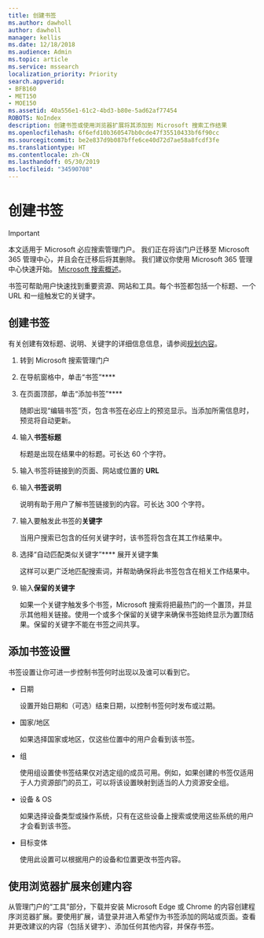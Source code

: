 ```yaml
---
title: 创建书签
ms.author: dawholl
author: dawholl
manager: kellis
ms.date: 12/18/2018
ms.audience: Admin
ms.topic: article
ms.service: mssearch
localization_priority: Priority
search.appverid:
- BFB160
- MET150
- MOE150
ms.assetid: 40a556e1-61c2-4bd3-b80e-5ad62af77454
ROBOTS: NoIndex
description: 创建书签或使用浏览器扩展将其添加到 Microsoft 搜索工作结果
ms.openlocfilehash: 6f6efd10b360547bb0cde47f35510433bf6f90cc
ms.sourcegitcommit: be2e837d9b087bffe6ce40d72d7ae58a8fcdf3fe
ms.translationtype: HT
ms.contentlocale: zh-CN
ms.lasthandoff: 05/30/2019
ms.locfileid: "34590708"
---
```

# <a name="create-bookmarks"></a>创建书签

> [!IMPORTANT]
> 本文适用于 Microsoft 必应搜索管理门户。 我们正在将该门户迁移至 Microsoft 365 管理中心，并且会在迁移后将其删除。 我们建议你使用 Microsoft 365 管理中心快速开始。 [Microsoft 搜索概述](overview-microsoft-search.md)。
    
书签可帮助用户快速找到重要资源、网站和工具。每个书签都包括一个标题、一个 URL 和一组触发它的关键字。
  
## <a name="create-a-bookmark"></a>创建书签

有关创建有效标题、说明、关键字的详细信息信息，请参阅[规划内容](plan-your-content.md)。
  
1. 转到 Microsoft 搜索管理门户
    
2. 在导航窗格中，单击“书签”****
    
3. 在页面顶部，单击“添加书签”****
    
    随即出现“编辑书签”页，包含书签在必应上的预览显示。当添加所需信息时，预览将自动更新。
    
4. 输入**书签标题**
    
    标题是出现在结果中的标题。可长达 60 个字符。
    
5. 输入书签将链接到的页面、网站或位置的 **URL** 
    
6. 输入**书签说明**
    
    说明有助于用户了解书签链接到的内容。可长达 300 个字符。
    
7. 输入要触发此书签的**关键字** 
    
    当用户搜索已包含的任何关键字时，该书签将包含在其工作结果中。
    
8. 选择“自动匹配类似关键字”**** 展开关键字集 
    
    这样可以更广泛地匹配搜索词，并帮助确保将此书签包含在相关工作结果中。
    
9. 输入**保留的关键字**
    
    如果一个关键字触发多个书签，Microsoft 搜索将把最热门的一个置顶，并显示其他相关链接。使用一个或多个保留的关键字来确保书签始终显示为置顶结果。保留的关键字不能在书签之间共享。
    
## <a name="add-bookmark-settings"></a>添加书签设置

书签设置让你可进一步控制书签何时出现以及谁可以看到它。
  
- 日期
    
    设置开始日期和（可选）结束日期，以控制书签何时发布或过期。 
    
- 国家/地区
    
    如果选择国家或地区，仅这些位置中的用户会看到该书签。
    
- 组
    
    使用组设置使书签结果仅对选定组的成员可用。例如，如果创建的书签仅适用于人力资源部门的员工，可以将该设置映射到适当的人力资源安全组。
    
- 设备 &amp; OS
    
    如果选择设备类型或操作系统，只有在这些设备上搜索或使用这些系统的用户才会看到该书签。
    
- 目标变体
    
    使用此设置可以根据用户的设备和位置更改书签内容。
    
## <a name="use-a-browser-extension-to-create-content"></a>使用浏览器扩展来创建内容

从管理门户的“工具”部分，下载并安装 Microsoft Edge 或 Chrome 的内容创建程序浏览器扩展。要使用扩展，请登录并进入希望作为书签添加的网站或页面。查看并更改建议的内容（包括关键字）、添加任何其他内容，并保存书签。